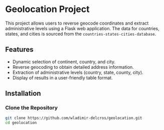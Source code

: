 # Geolocation Project

This project allows users to reverse geocode coordinates and extract administrative levels using a Flask web application. The data for countries, states, and cities is sourced from the `countries-states-cities-database`.

## Features

- Dynamic selection of continent, country, and city.
- Reverse geocoding to obtain detailed address information.
- Extraction of administrative levels (country, state, county, city).
- Display of results in a user-friendly table format.

## Installation

### Clone the Repository

```bash
git clone https://github.com/wladimir-delcros/geolocation.git
cd geolocation
